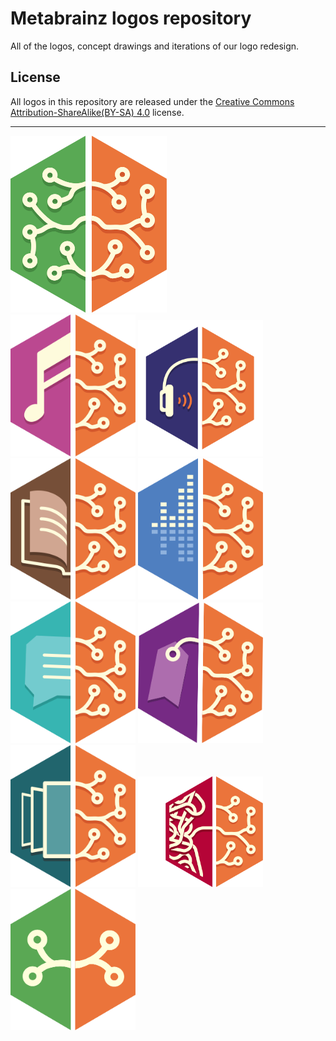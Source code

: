 # Metabrainz logos repository
All of the logos, concept drawings and iterations of our logo redesign.

## License
All logos in this repository are released under the [Creative Commons Attribution-ShareAlike(BY-SA) 4.0](https://creativecommons.org/licenses/by-sa/4.0/) license.

<hr>
<div>
<img src="logos/All%20Logos/MetaBrainz.svg" alt="MetaBrainz" width="250px "width="100%">
</div>

<div>
  <img src="logos/All%20Logos/MusicBrainz.svg" alt="MusicBrainz" width="200">
  <img src="logos/All%20Logos/ListenBrainz.svg" alt="ListenBrainz" width="200">
  <img src="logos/All%20Logos/BookBrainz.svg" alt="BookBrainz" width="200">
  <img src="logos/All%20Logos/AccousticBrainz.svg" alt="AcousticBrainz" width="200">
  <img src="logos/All%20Logos/CritiqueBrainz.svg" alt="CritiqueBrainz" width="200">
  <img src="logos/All%20Logos/MusicBrainz%20Picard.svg" alt="Picard" width="200">
  <img src="logos/All%20Logos/CoverArtArchive.svg" alt="CoverArtArchive" width="200">
  <img src="logos/All%20Logos/MessyBrainz.svg" alt="MessyBrainz" width="200">
  <img src="logos/All%20Logos/MetaBrainz%20Community.svg" alt="MetaBrainz Community" width="200">
</div>
